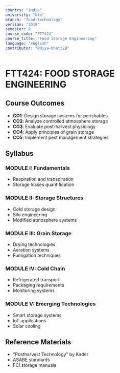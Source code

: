 ```yaml
---
country: "india"
university: "ktu"
branch: "food-technology"
version: "2019"
semester: 8
course_code: "FTT424"
course_title: "Food Storage Engineering"
language: "english"
contributor: "@diya-bhatt29"
---
```


# FTT424: FOOD STORAGE ENGINEERING

## Course Outcomes
- **CO1**: Design storage systems for perishables
- **CO2**: Analyze controlled atmosphere storage
- **CO3**: Evaluate post-harvest physiology
- **CO4**: Apply principles of grain storage
- **CO5**: Implement pest management strategies

## Syllabus
### MODULE I: Fundamentals
- Respiration and transpiration
- Storage losses quantification

### MODULE II: Storage Structures
- Cold storage design
- Silo engineering
- Modified atmosphere systems

### MODULE III: Grain Storage
- Drying technologies
- Aeration systems
- Fumigation techniques

### MODULE IV: Cold Chain
- Refrigerated transport
- Packaging requirements
- Monitoring systems

### MODULE V: Emerging Technologies
- Smart storage systems
- IoT applications
- Solar cooling

## Reference Materials
- "Postharvest Technology" by Kader
- ASABE standards
- FCI storage manuals
